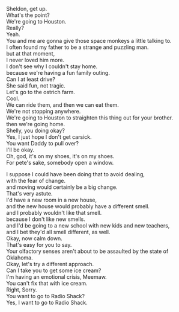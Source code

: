 


Sheldon, get up.     
What's the point?     
We're going to Houston.     
Really?     
Yeah.     
You and me are gonna give those space monkeys a little talking to.     
I often found my father to be a strange and puzzling man.     
but at that moment,     
I never loved him more.     
I don't see why I couldn't stay home.     
because we're having a fun family outing.     
Can I at least drive?     
She said fun, not tragic.     
Let's go to the ostrich farm.     
Cool.     
We can ride them, and then we can eat them.     
We're not stopping anywhere.     
We're going to Houston to straighten this thing out for your brother.     
then we're going home.     
Shelly, you doing okay?     
Yes, I just hope I don't get carsick.     
You want Daddy to pull over?     
I'll be okay.     
Oh, god, it's on my shoes, it's on my shoes.     
For pete's sake, somebody open a window.     






I suppose I could have been doing that to avoid dealing,     
with the fear of change.     
and moving would certainly be a big change.     
That's very astute.     
I'd have a new room in a new house,     
and the new house would probably have a different smell.     
and I probably wouldn't like that smell.     
because I don't like new smells.     
and I'd be going to a new school with new kids and new teachers,     
and I bet they'd all smell different, as well.     
Okay, now calm down.     
That's easy for you to say.     
Your olfactory senses aren't about to be assaulted by the state of Oklahoma.     
Okay, let's try a different approach.     
Can I take you to get some ice cream?     
I'm having an emotional crisis, Meemaw.     
You can't fix that with ice cream.     
Right, Sorry.     
You want to go to Radio Shack?     
Yes, I want to go to Radio Shack.     






